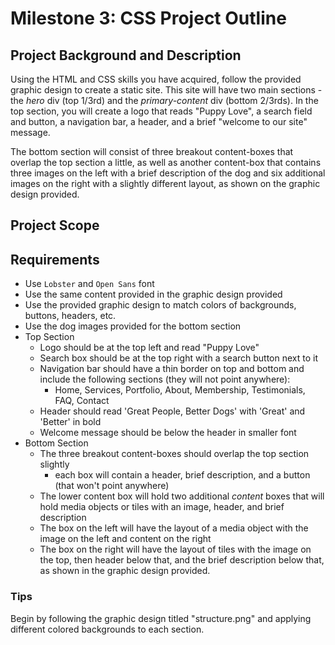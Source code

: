 # Milestone 3: CSS Project Outline

## Project Background and Description
Using the HTML and CSS skills you have acquired, follow the provided graphic design to create a static site. This site will have two main sections - the *hero* div (top 1/3rd) and the *primary-content* div (bottom 2/3rds). In the top section, you will create a logo that reads "Puppy Love", a search field and button, a navigation bar, a header, and a brief "welcome to our site" message. 

The bottom section will consist of three breakout content-boxes that overlap the top section a little, as well as another content-box that contains three images on the left with a brief description of the dog and six additional images on the right with a slightly different layout, as shown on the graphic design provided. 

## Project Scope

## Requirements
- Use `Lobster` and `Open Sans` font
- Use the same content provided in the graphic design provided
- Use the provided graphic design to match colors of backgrounds, buttons, headers, etc. 
- Use the dog images provided for the bottom section
- Top Section
  - Logo should be at the top left and read "Puppy Love"
  - Search box should be at the top right with a search button next to it
  - Navigation bar should have a thin border on top and bottom and include the following sections (they will not point anywhere): 
    - Home, Services, Portfolio, About, Membership, Testimonials, FAQ, Contact
  - Header should read 'Great People, Better Dogs' with 'Great' and 'Better' in bold
  - Welcome message should be below the header in smaller font
- Bottom Section
  - The three breakout content-boxes should overlap the top section slightly 
    - each box will contain a header, brief description, and a button (that won't point anywhere)
  - The lower content box will hold two additional *content* boxes that will hold media objects or tiles with an image, header, and brief description
  - The box on the left will have the layout of a media object with the image on the left and content on the right
  - The box on the right will have the layout of tiles with the image on the top, then header below that, and the brief description below that, as shown in the graphic design provided. 


### Tips
Begin by following the graphic design titled "structure.png" and applying different colored backgrounds to each section. 
